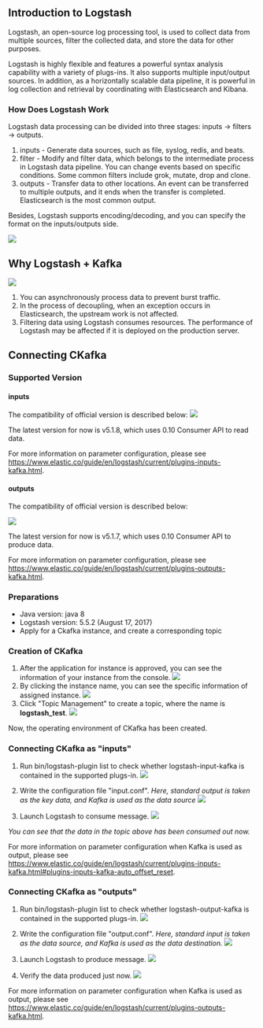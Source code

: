 ## Introduction to Logstash
Logstash, an open-source log processing tool, is used to collect data from multiple sources, filter the collected data, and store the data for other purposes.

Logstash is highly flexible and features a powerful syntax analysis capability with a variety of plugs-ins. It also supports multiple input/output sources. In addition, as a horizontally scalable data pipeline, it is powerful in log collection and retrieval by coordinating with Elasticsearch and Kibana.

### How Does Logstash Work
Logstash data processing can be divided into three stages: inputs → filters → outputs.
1. inputs - Generate data sources, such as file, syslog, redis, and beats.
2. filter - Modify and filter data, which belongs to the intermediate process in Logstash data pipeline. You can change events based on specific conditions. Some common filters include grok, mutate, drop and clone.
3. outputs - Transfer data to other locations. An event can be transferred to multiple outputs, and it ends when the transfer is completed. Elasticsearch is the most common output.

Besides, Logstash supports encoding/decoding, and you can specify the format on the inputs/outputs side.

![](https://mc.qcloudimg.com/static/img/17f1ac23a158b043091ebf48071f3a78/00.png)

## Why Logstash + Kafka

![](https://mc.qcloudimg.com/static/img/bb8a396b1953ed487776281ef616a5c8/11.png)

1. You can asynchronously process data to prevent burst traffic.
2. In the process of decoupling, when an exception occurs in Elasticsearch, the upstream work is not affected.
3. Filtering data using Logstash consumes resources. The performance of Logstash may be affected if it is deployed on the production server.

## Connecting CKafka
### Supported Version
#### inputs
The compatibility of official version is described below:
![](https://mc.qcloudimg.com/static/img/7a25c5c3381a9f615701e88964ee8204/22.png)

The latest version for now is v5.1.8, which uses 0.10 Consumer API to read data.

For more information on parameter configuration, please see https://www.elastic.co/guide/en/logstash/current/plugins-inputs-kafka.html.
#### outputs
The compatibility of official version is described below:

![](https://mc.qcloudimg.com/static/img/bd2ca98c3b0d392abe77a337450bb132/33.png)

The latest version for now is v5.1.7, which uses 0.10 Consumer API to produce data.

For more information on parameter configuration, please see https://www.elastic.co/guide/en/logstash/current/plugins-outputs-kafka.html.
### Preparations
- Java version: java 8
- Logstash version: 5.5.2 (August 17, 2017)
- Apply for a Ckafka instance, and create a corresponding topic
### Creation of CKafka
1. After the application for instance is approved, you can see the information of your instance from the console.
![](https://mc.qcloudimg.com/static/img/67f19ef17a73e768fba188d58ae08f9a/44.png)
2. By clicking the instance name, you can see the specific information of assigned instance.
![](https://mc.qcloudimg.com/static/img/75412e46fca71833f37f7611c3ab6468/11487-01.jpg)
3. Click "Topic Management" to create a topic, where the name is **logstash_test**.
![](https://mc.qcloudimg.com/static/img/db8e5c5145145dbb22673bb973cb486c/11487-02.jpgg)

Now, the operating environment of CKafka has been created.

### Connecting CKafka as "inputs"
1. Run bin/logstash-plugin list to check whether logstash-input-kafka is contained in the supported plugs-in.
![](https://mc.qcloudimg.com/static/img/c5c876ea5ae5ce75307a5e307357e622/input1.png)

2. Write the configuration file "input.conf".
*Here, standard output is taken as the key data, and Kafka is used as the data source*
![](https://mc.qcloudimg.com/static/img/c3aede643c1bddde175c4ddbd51c06c3/image.png)

3. Launch Logstash to consume message.
![](https://mc.qcloudimg.com/static/img/5c58f08f2fd0fff052cab655d00d4133/input3.png)

*You can see that the data in the topic above has been consumed out now.*

For more information on parameter configuration when Kafka is used as output, please see https://www.elastic.co/guide/en/logstash/current/plugins-inputs-kafka.html#plugins-inputs-kafka-auto_offset_reset.

### Connecting CKafka as "outputs"
1. Run bin/logstash-plugin list to check whether logstash-output-kafka is contained in the supported plugs-in.
![](https://mc.qcloudimg.com/static/img/c5c876ea5ae5ce75307a5e307357e622/77.png)

2. Write the configuration file "output.conf".
*Here, standard input is taken as the data source, and Kafka is used as the data destination.*
![](https://mc.qcloudimg.com/static/img/64cc6e6fedcb77aee78779568a282b52/image.png)

3. Launch Logstash to produce message.
![](https://mc.qcloudimg.com/static/img/1f28c9cac2800e211695307e7138d812/image.png)

4. Verify the data produced just now.
![](https://mc.qcloudimg.com/static/img/ae85758a90a497235a90511770f959d2/10.png)

For more information on parameter configuration when Kafka is used as output, please see https://www.elastic.co/guide/en/logstash/current/plugins-outputs-kafka.html.





